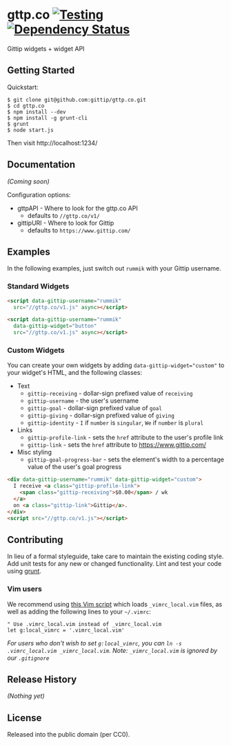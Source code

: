 # gttp.co [![Testing](https://secure.travis-ci.org/gittip/gttp.co.png)](http://travis-ci.org/gittip/gttp.co) [![Dependency Status](https://gemnasium.com/gittip/gttp.co.png)](https://gemnasium.com/gittip/gttp.co)

Gittip widgets + widget API

## Getting Started
Quickstart:
```
$ git clone git@github.com:gittip/gttp.co.git
$ cd gttp.co
$ npm install --dev
$ npm install -g grunt-cli
$ grunt
$ node start.js
```

Then visit http://localhost:1234/


## Documentation
_(Coming soon)_

Configuration options:
- gttpAPI - Where to look for the gttp.co API
  - defaults to `//gttp.co/v1/`
- gittipURI - Where to look for Gittip
  - defaults to `https://www.gittip.com/`

## Examples
In the following examples, just switch out `rummik` with your Gittip username.

### Standard Widgets
```html
<script data-gittip-username="rummik"
  src="//gttp.co/v1.js" async></script>
```

```html
<script data-gittip-username="rummik"
  data-gittip-widget="button"
  src="//gttp.co/v1.js" async></script>
```

### Custom Widgets
You can create your own widgets by adding `data-gittip-widget="custom"` to your
widget's HTML, and the following classes:

- Text
  - `gittip-receiving` - dollar-sign prefixed value of `receiving`
  - `gittip-username` - the user's username
  - `gittip-goal` - dollar-sign prefixed value of `goal`
  - `gittip-giving` - dollar-sign prefixed value of `giving`
  - `gittip-identity` - `I` if `number` is `singular`, `We` if `number` is `plural`
- Links
  - `gittip-profile-link` - sets the `href` attribute to the user's profile
    link
  - `gittip-link` - sets the `href` attribute to https://www.gittip.com/
- Misc styling
  - `gittip-goal-progress-bar` - sets the element's width to a percentage value
    of the user's goal progress


```html
<div data-gittip-username="rummik" data-gittip-widget="custom">
  I receive <a class="gittip-profile-link">
    <span class="gittip-receiving">$0.00</span> / wk
  </a>
  on <a class="gittip-link">Gittip</a>.
</div>
<script src="//gttp.co/v1.js"></script>
```

## Contributing
In lieu of a formal styleguide, take care to maintain the existing coding
style. Add unit tests for any new or changed functionality. Lint and test your
code using [grunt](https://github.com/gruntjs/grunt).

### Vim users
We recommend using [this Vim script][local_vimrc.vim] which loads `_vimrc_local.vim`
files, as well as adding the following lines to your `~/.vimrc`:

```vim
" Use .vimrc_local.vim instead of _vimrc_local.vim
let g:local_vimrc = '.vimrc_local.vim'
```

_For users who don't wish to set `g:local_vimrc`, you can
`ln -s .vimrc_local.vim _vimrc_local.vim`.  Note: `_vimrc_local.vim` is ignored
by our `.gitignore`_

[local_vimrc.vim]: https://code.google.com/p/lh-vim/source/browse/misc/trunk/plugin/local_vimrc.vim

## Release History
_(Nothing yet)_

## License
Released into the public domain (per CC0).
